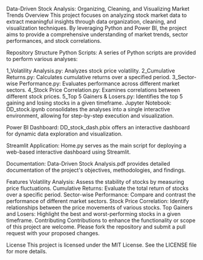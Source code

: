 Data-Driven Stock Analysis: Organizing, Cleaning, and Visualizing Market Trends
Overview
This project focuses on analyzing stock market data to extract meaningful insights through data organization, cleaning, and visualization techniques. By leveraging Python and Power BI, the project aims to provide a comprehensive understanding of market trends, sector performances, and stock correlations.

Repository Structure
Python Scripts: A series of Python scripts are provided to perform various analyses:

1_Volatility Analysis.py: Analyzes stock price volatility.
2_Cumulative Returns.py: Calculates cumulative returns over a specified period.
3_Sector-wise Performance.py: Evaluates performance across different market sectors.
4_Stock Price Correlation.py: Examines correlations between different stock prices.
5_Top 5 Gainers & Losers.py: Identifies the top 5 gaining and losing stocks in a given timeframe.
Jupyter Notebook: DD_stock.ipynb consolidates the analyses into a single interactive environment, allowing for step-by-step execution and visualization.

Power BI Dashboard: DD_stock_dash.pbix offers an interactive dashboard for dynamic data exploration and visualization.

Streamlit Application: Home.py serves as the main script for deploying a web-based interactive dashboard using Streamlit.

Documentation: Data-Driven Stock Analysis.pdf provides detailed documentation of the project's objectives, methodologies, and findings.

Features
Volatility Analysis: Assess the stability of stocks by measuring price fluctuations.
Cumulative Returns: Evaluate the total return of stocks over a specific period.
Sector-wise Performance: Compare and contrast the performance of different market sectors.
Stock Price Correlation: Identify relationships between the price movements of various stocks.
Top Gainers and Losers: Highlight the best and worst-performing stocks in a given timeframe.
Contributing
Contributions to enhance the functionality or scope of this project are welcome. Please fork the repository and submit a pull request with your proposed changes.

License
This project is licensed under the MIT License. See the LICENSE file for more details.
